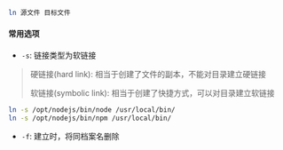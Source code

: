 ```bash
ln 源文件 目标文件
```

#### 常用选项

- `-s`: 链接类型为软链接

> 硬链接(hard link): 相当于创建了文件的副本，不能对目录建立硬链接
>
> 软链接(symbolic link): 相当于创建了快捷方式，可以对目录建立软链接

```bash
ln -s /opt/nodejs/bin/node /usr/local/bin/
ln -s /opt/nodejs/bin/npm /usr/local/bin/
```

- `-f`: 建立时，将同档案名删除